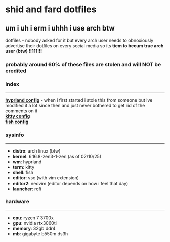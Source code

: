 # shid and fard dotfiles

## um i uh i erm i uhhh i use arch btw

dotfiles - nobody asked for it but every arch user needs to obnoxiously advertise their dotfiles on every social media so its **tiem to becum true arch user (btw) !!111!!!**

### probably around 60% of these files are stolen and will NOT be credited

### index

---

[**hyprland config**](https://github.com/formulated0/dotfiles/tree/main/hypr) - when i first started i stole this from someone but ive modified it a lot since then and just never bothered to get rid of the comments on it  
[**kitty config**](https://github.com/formulated0/dotfiles/tree/main/kitty)  
[**fish config**](fishGithubPageUrlGoesHere)  


### sysinfo

---

* **distro**: arch linux (btw)
* **kernel**: 6.16.8-zen3-1-zen (as of 02/10/25)
* **wm**: hyprland
* **term**: kitty
* **shell**: fish
* **editor**: vsc (with vim extension)
* **editor2**: neovim (editor depends on how i feel that day)
* **launcher**: rofi

### hardware

---

* **cpu**: ryzen 7 3700x
* **gpu**: nvidia rtx3060ti
* **memory**: 32gb ddr4
* **mb**: gigabyte b550m ds3h
